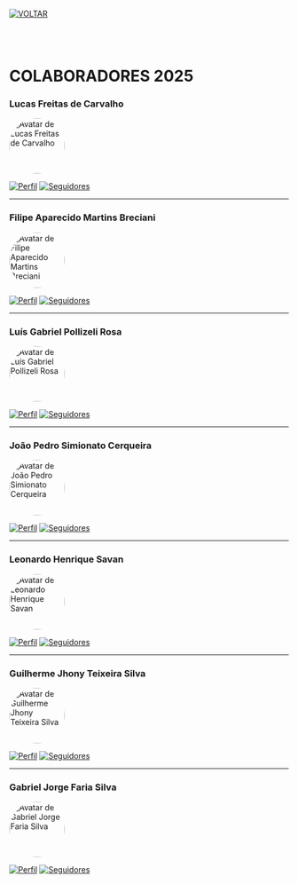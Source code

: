 [![VOLTAR](https://img.shields.io/static/v1?label=&message=VOLTAR&color=%23009BD5&style=for-the-badge)](/colaboradores/inicial.html)

<br><br>

<h1>
  COLABORADORES 2025
</h1>


### Lucas Freitas de Carvalho

<div>
  <img src="https://github.com/lucasfdcarvalho.png" alt="Avatar de Lucas Freitas de Carvalho" width="100" style="border-radius: 50%;">
</div>

[![Perfil](https://img.shields.io/badge/GitHub-lucasfdcarvalho-302683?&color=gray&logo=github)](https://github.com/lucasfdcarvalho) [![Seguidores](https://img.shields.io/github/followers/lucasfdcarvalho)](https://github.com/lucasfdcarvalho)

---

### Filipe Aparecido Martins Breciani

<div>
  <img src="https://github.com/Rhastt.png" alt="Avatar de Filipe Aparecido Martins Breciani" width="100" style="border-radius: 50%;">
</div>

[![Perfil](https://img.shields.io/badge/GitHub-Rhastt-302683?&color=gray&logo=github)](https://github.com/Rhastt) [![Seguidores](https://img.shields.io/github/followers/Rhastt)](https://github.com/Rhastt)

---

### Luís Gabriel Pollizeli Rosa

<div>
  <img src="https://github.com/LuiDynDev.png" alt="Avatar de Luís Gabriel Pollizeli Rosa" width="100" style="border-radius: 50%;">
</div>

[![Perfil](https://img.shields.io/badge/GitHub-LuiDynDev-302683?&color=gray&logo=github)](https://github.com/LuiDynDev) [![Seguidores](https://img.shields.io/github/followers/LuiDynDev)](https://github.com/LuiDynDev)

---

### João Pedro Simionato Cerqueira

<div>
  <img src="https://github.com/JOAOPEDROSCERQUEIRA.png" alt="Avatar de João Pedro Simionato Cerqueira" width="100" style="border-radius: 50%;">
</div>

[![Perfil](https://img.shields.io/badge/GitHub-JOAOPEDROSCERQUEIRA-302683?&color=gray&logo=github)](https://github.com/JOAOPEDROSCERQUEIRA) [![Seguidores](https://img.shields.io/github/followers/JOAOPEDROSCERQUEIRA)](https://github.com/JOAOPEDROSCERQUEIRA)

---

### Leonardo Henrique Savan

<div>
  <img src="https://github.com/Leo-Savan.png" alt="Avatar de Leonardo Henrique Savan" width="100" style="border-radius: 50%;">
</div>

[![Perfil](https://img.shields.io/badge/GitHub-Leonardo-302683?&color=gray&logo=github)](https://github.com/Leo-Savan) [![Seguidores](https://img.shields.io/github/followers/Leo-Savan)](https://github.com/Leo-Savan)

---

### Guilherme Jhony Teixeira Silva

<div>
  <img src="https://github.com/guijhony.png" alt="Avatar de Guilherme Jhony Teixeira Silva" width="100" style="border-radius: 50%;">
</div>

[![Perfil](https://img.shields.io/badge/GitHub-guijhony-302683?&color=gray&logo=github)](https://github.com/guijhony) [![Seguidores](https://img.shields.io/github/followers/guijhony)](https://github.com/guijhony)

---

### Gabriel Jorge Faria Silva

<div>
  <img src="https://github.com/Jubiscleisso.png" alt="Avatar de Gabriel Jorge Faria Silva" width="100" style="border-radius: 50%;">
</div>

[![Perfil](https://img.shields.io/badge/GitHub-Jubiscleisso-302683?&color=gray&logo=github)](https://github.com/Jubiscleisso) [![Seguidores](https://img.shields.io/github/followers/Jubiscleisso)](https://github.com/Jubiscleisso)